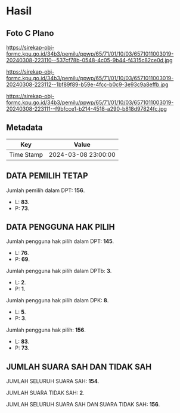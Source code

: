 # Hasil

## Foto C Plano

https://sirekap-obj-formc.kpu.go.id/34b3/pemilu/ppwp/65/71/01/10/03/6571011003019-20240308-223110--537cf78b-0548-4c05-9b44-f4315c82ce0d.jpg

https://sirekap-obj-formc.kpu.go.id/34b3/pemilu/ppwp/65/71/01/10/03/6571011003019-20240308-223112--1bf89f89-b59e-4fcc-b0c9-3e93c9a8effb.jpg

https://sirekap-obj-formc.kpu.go.id/34b3/pemilu/ppwp/65/71/01/10/03/6571011003019-20240308-223111--f9bfcce1-b214-4518-a290-b818d97824fc.jpg


## Metadata

| Key        | Value               |
| ---------- | ------------------- |
| Time Stamp | 2024-03-08 23:00:00 |


## DATA PEMILIH TETAP

Jumlah pemilih dalam DPT: **156**.
 * L: **83**.
 * P: **73**.

## DATA PENGGUNA HAK PILIH

Jumlah pengguna hak pilih dalam DPT: **145**.
 * L: **76**.
 * P: **69**.

Jumlah pengguna hak pilih dalam DPTb: **3**.
 * L: **2**.
 * P: **1**.

Jumlah pengguna hak pilih dalam DPK: **8**.
 * L: **5**.
 * P: **3**.

Jumlah pengguna hak pilih: **156**.
 * L: **83**.
 * P: **73**.

## JUMLAH SUARA SAH DAN TIDAK SAH

JUMLAH SELURUH SUARA SAH: **154**.

JUMLAH SUARA TIDAK SAH: **2**.

JUMLAH SELURUH SUARA SAH DAN SUARA TIDAK SAH: **156**.


